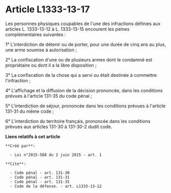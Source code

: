 # Article L1333-13-17

Les personnes physiques coupables de l'une des infractions définies aux articles L. 1333-13-12 à L. 1333-13-15 encourent les
peines complémentaires suivantes : 

1° L'interdiction de détenir ou de porter, pour une durée de cinq ans au plus, une arme soumise à autorisation ; 

2° La confiscation d'une ou de plusieurs armes dont le condamné est propriétaire ou dont il a la libre disposition ; 

3° La confiscation de la chose qui a servi ou était destinée à commettre l'infraction ; 

4° L'affichage et la diffusion de la décision prononcée, dans les conditions prévues à l'article 131-35 du code pénal ; 

5° L'interdiction de séjour, prononcée dans les conditions prévues à l'article 131-31 du même code ; 

6° L'interdiction du territoire français, prononcée dans les conditions prévues aux articles 131-30 à 131-30-2 dudit code.

**Liens relatifs à cet article**

	**Créé par**:

	  - Loi n°2015-588 du 2 juin 2015 - art. 1

	**Cite**:

	  - Code pénal - art. 131-30
	  - Code pénal - art. 131-31
	  - Code pénal - art. 131-35
	  - Code de la défense. - art. L1333-13-12
